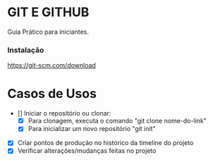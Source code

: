 # GIT E GITHUB

Guia Prático para iniciantes.

### Instalação 
https://git-scm.com/download

# Casos de Usos
- [] Iniciar o repositório ou clonar:
    - [x] Para clonagem, executa o comando "git clone nome-do-link"
    - [x] Para inicializar um novo repositório "git init"

- [x] Criar pontos de produção no histórico da timeline do projeto
- [x] Verificar  alterações/mudanças feitas no projeto
